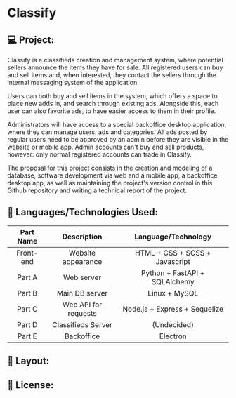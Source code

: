 # Classify

## 💻 Project:

Classify is a classifieds creation and management system, where potential sellers announce the items they have for sale. All registered users can buy and sell items and, when interested, they contact the sellers through the internal messaging system of the application.

Users can both buy and sell items in the system, which offers a space to place new adds in, and search through existing ads. Alongside this, each user can also favorite ads, to have easier access to them in their profile.

Administrators will have access to a special backoffice desktop application, where they can manage users, ads and categories. All ads posted by regular users need to be approved by an admin before they are visible in the website or mobile app. Admin accounts can't buy and sell products, however: only normal registered accounts can trade in Classify.

The proposal for this project consists in the creation and modeling of a database, software development via web and a mobile app, a backoffice desktop app, as well as maintaining the project's version control in this Github repository and writing a technical report of the project.


## 🚀 Languages/Technologies Used:

| Part Name  | Description | Language/Technology |
| :-------------: | :-------------: | :-------------: |
| Front-end  | Website appearance | HTML + CSS + SCSS + Javascript |
| Part A  | Web server   | Python + FastAPI + SQLAlchemy |
| Part B  | Main DB server  | Linux + MySQL |
| Part C  | Web API for requests  | Node.js + Express + Sequelize |
| Part D  | Classifieds Server  | (Undecided) |
| Part E  | Backoffice  | Electron |

## 🔖 Layout:

## 📝 License:
